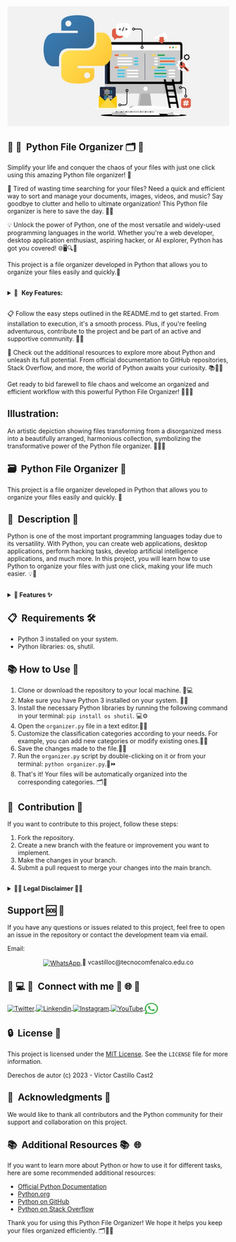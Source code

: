 ![](img/1_haqHPRjJwSeqDA7UZ-zntA.jpg)

## 📂&nbsp;🐍&nbsp; Python File Organizer 🗂️&nbsp;🐍&nbsp;
Simplify your life and conquer the chaos of your files with just one click using this amazing Python file organizer! 🚀

🤔 Tired of wasting time searching for your files? Need a quick and efficient way to sort and manage your documents, images, videos, and music? Say goodbye to clutter and hello to ultimate organization! This Python file organizer is here to save the day. 💪📁

💡 Unlock the power of Python, one of the most versatile and widely-used programming languages in the world. Whether you're a web developer, desktop application enthusiast, aspiring hacker, or AI explorer, Python has got you covered! 🌐🖥️🔍🤖

This project is a file organizer developed in Python that allows you to organize your files easily and quickly.🚀

##

<details>
  <summary>🎉&nbsp; <strong>Key Features:</strong></summary>

*  <strong> Simplicity at its finest:</strong> Effortlessly organize your files into intuitive categories. 🗂️✨

*  <strong> Automation for the win: </strong> Let the Python script do the heavy lifting, saving you valuable time and energy. ⚙️⏱️

*  <strong> Customization made easy:</strong>  Tailor the organizer to suit your specific needs and preferences. It's flexible, adaptable, and ready to meet your requirements. 🎨🔧

*  <strong> User-friendly experience:</strong>  No advanced coding skills required! With a user-friendly design, this organizer is a breeze to use. Just one click and voilá! 🚀🖱️
</details>

## 

📋 Follow the easy steps outlined in the README.md to get started. 
From installation to execution, it's a smooth process. Plus, if you're feeling adventurous, contribute to the project and be part of an active and supportive community. 👥🤝

🔗 Check out the additional resources to explore more about Python and unleash its full potential. From official documentation to GitHub repositories, Stack Overflow, and more, the world of Python awaits your curiosity. 📚🐍🌟

Get ready to bid farewell to file chaos and welcome an organized and efficient workflow with this powerful Python File Organizer! 📂🐍💼

## Illustration: 
An artistic depiction showing files transforming from a disorganized mess into a beautifully arranged, harmonious collection, symbolizing the transformative power of the Python file organizer. 🌈📁✨

## 🗃️&nbsp; Python File Organizer 🐍&nbsp;

This project is a file organizer developed in Python that allows you to organize your files easily and quickly. 🚀

## 📝&nbsp; Description 📂&nbsp;
Python is one of the most important programming languages today due to its versatility. With Python, you can create web applications, desktop applications, perform hacking tasks, develop artificial intelligence applications, and much more. In this project, you will learn how to use Python to organize your files with just one click, making your life much easier. 💡🌟

##

 <details>
    <summary><strong>🔧 Features ✨</strong></summary>
   
- **Easy organization:** With this organizer, you can classify your files into different categories such as images, documents, videos, music, and more.📁🗂️
- **Automation:** The Python script automates the file sorting process, saving you time and effort.⚙️⏱️
- **Customization:** You can customize the classification categories according to your needs and preferences. The script is flexible and adapts to your specific requirements.🎨🔧
- **User-friendly:** No advanced programming knowledge is required. The organizer is designed intuitively and can be executed with just one click.🚀
  
 </details>
 
##

## 📋&nbsp; Requirements 🛠️&nbsp;
- Python 3 installed on your system.
- Python libraries: os, shutil.

## 📚 How to Use 🚀
1. Clone or download the repository to your local machine. 🔄💻
2. Make sure you have Python 3 installed on your system. 🐍✅
3. Install the necessary Python libraries by running the following command in your terminal: ```pip install os shutil```. 💻⚙️
4. Open the `organizer.py` file in a text editor.📝📂
5. Customize the classification categories according to your needs. For example, you can add new categories or modify existing ones.📁🔧
6. Save the changes made to the file.💾✅
7. Run the `organizer.py` script by double-clicking on it or from your terminal: ```python organizer.py```.🚀⏩
8. That's it! Your files will be automatically organized into the corresponding categories. 🗂️🎉

## 👥&nbsp; Contribution 🤝&nbsp;

If you want to contribute to this project, follow these steps:

1. Fork the repository.
2. Create a new branch with the feature or improvement you want to implement.
3. Make the changes in your branch.
4. Submit a pull request to merge your changes into the main branch.
   
##

<details>
  <summary>🚫📝<strong> Legal Disclaimer </strong>🚫📝</summary>
- <strong>📢 Attention!</strong> Before using this Python File Organizer, please read the following legal disclaimer carefully. By using this software, you agree to the terms and conditions stated below:

- <strong>⚠️ Use at Your Own Risk:</strong> The Python File Organizer is provided on an "as is" basis, without any warranties or guarantees of any kind. The creators and contributors of this project do not take any responsibility for any damage or loss caused by the use of this software. Use it at your own risk.

- <strong>🔒 Data Privacy:</strong> The Python File Organizer operates locally on your system and does not collect or store any personal or sensitive data. However, it is always recommended to review the code and ensure that it meets your privacy requirements.

- <strong>💼 Intellectual Property:</strong> The Python File Organizer is an open-source project released under the MIT License. You are free to use, modify, and distribute the software, provided you comply with the terms of the license. Please refer to the LICENSE file for more details.

- <strong>👥 Contributions:</strong> If you contribute to this project, you grant the project maintainers the right to use, modify, and distribute your contributions under the same MIT License. Your contributions may be subject to review and may be rejected or modified to meet project requirements.

- <strong>📚 Additional Resources:</strong> The Python File Organizer may include links or references to external resources, such as official documentation or third-party libraries. The creators and contributors of this project are not responsible for the content, accuracy, or reliability of those external resources. Use them at your own discretion.

- <strong>🚧 Modification and Termination:</strong> The creators and contributors of this project reserve the right to modify, suspend, or terminate the Python File Organizer at any time, with or without notice. They are not obligated to provide support or updates for the software.

- <strong>📝 Legal Jurisdiction:</strong> This legal disclaimer shall be governed by and construed in accordance with the laws of the jurisdiction where the creators and contributors of this project reside. Any legal disputes arising from the use of this software shall be subject to the exclusive jurisdiction of the courts in that jurisdiction.

- <strong> ⚖️ Final Words:</strong> While the Python File Organizer strives to provide a useful and efficient solution for file organization, it is your responsibility to ensure its suitability for your specific needs. Use it wisely and always backup your files.

Thank you for using the Python File Organizer! Happy organizing! 📂🐍🌟

* <strong>Disclaimer:</strong> This legal disclaimer is for informational purposes only and does not constitute legal advice. If you have any legal concerns, please consult with a legal professional.

</details>

## Support 🆘&nbsp;🤝&nbsp;

If you have any questions or issues related to this project, feel free to open an issue in the repository or contact the development team via email.

Email:  
<a href="https://login.live.com/login.srf?wa=wsignin1.0&rpsnv=15&ct=1689390121&rver=7.0.6737.0&wp=MBI_SSL&wreply=https%3a%2f%2foutlook.live.com%2fowa%2f%3fui%3des-ES%26rs%3dES%26RpsCsrfState%3dbfdf7663-8288-67d8-309b-863a03c34884&id=292841&aadredir=1&CBCXT=out&lw=1&fl=dob%2cflname%2cwld&cobrandid=90015" target="_blank">
  <p align="center"><img align="center" src="icons/Outlook.png" alt="WhatsApp" height="25" width="30" />
</a>
 📧 vcastilloc@tecnocomfenalco.edu.co

## 📲&nbsp;💻&nbsp;🔗&nbsp; Connect with me 🔗&nbsp;🌐&nbsp;🤝&nbsp;
<p align="left">
<a href="https://twitter.com/VctorJosCast02" target="blank">
  <img align="center" src="https://raw.githubusercontent.com/rahuldkjain/github-profile-readme-generator/master/src/images/icons/Social/twitter.svg" alt="Twitter" height="30" width="40" />
</a>
<a href="https://linkedin.com/in/vcastilloc" target="blank">
  <img align="center" src="https://raw.githubusercontent.com/rahuldkjain/github-profile-readme-generator/master/src/images/icons/Social/linked-in-alt.svg" alt="Linkendin" height="30" width="40" />
</a>
<a href="https://instagram.com/victor02_cast2" target="blank">
  <img align="center" src="https://raw.githubusercontent.com/rahuldkjain/github-profile-readme-generator/master/src/images/icons/Social/instagram.svg" alt="Instagram" height="30" width="40" />
</a>
<a href="https://www.youtube.com/@VCastilloC" target="blank">
  <img align="center" src="https://raw.githubusercontent.com/rahuldkjain/github-profile-readme-generator/master/src/images/icons/Social/youtube.svg" alt="YouTube" height="30" width="40" />
</a>
<a href="https://api.whatsapp.com/send/?phone=3195598806&text&type=phone_number&app_absent=0" target="_blank">
  <img align="center" src="icons/whatsapp.png" alt="WhatsApp" height="25" width="30" />
</a>
<p align="left">

## 🔒&nbsp; License 📜&nbsp;

This project is licensed under the [MIT License](https://github.com/yourusername/yourproject/blob/main/LICENSE). See the `LICENSE` file for more information.

Derechos de autor (c) 2023 -  Víctor Castillo Cast2

## 🌟&nbsp; Acknowledgments 🙏&nbsp;

We would like to thank all contributors and the Python community for their support and collaboration on this project.

## 📚&nbsp; Additional Resources 📚&nbsp; 🌐&nbsp;

If you want to learn more about Python or how to use it for different tasks, here are some recommended additional resources:

- [Official Python Documentation](https://docs.python.org/3/)
- [Python.org](https://www.python.org/)
- [Python on GitHub](https://github.com/python)
- [Python on Stack Overflow](https://stackoverflow.com/questions/tagged/python)

Thank you for using this Python File Organizer! We hope it helps you keep your files organized efficiently. 🗂️🐍🚀
